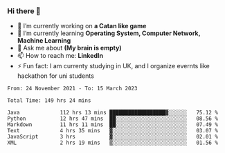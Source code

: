 ### Hi there 👋
- 🔭 I’m currently working on **a Catan like game**
- 🌱 I’m currently learning **Operating System, Computer Network, Machine Learning**
- 💬 Ask me about **(My brain is empty)**
- 📫 How to reach me: **LinkedIn**
- ⚡ Fun fact: I am currenty studying in UK, and I organize evernts like hackathon for uni students

<!--START_SECTION:waka-->

```text
From: 24 November 2021 - To: 15 March 2023

Total Time: 149 hrs 24 mins

Java             112 hrs 13 mins ██████████████████▓░░░░░░   75.12 %
Python           12 hrs 47 mins  ██░░░░░░░░░░░░░░░░░░░░░░░   08.56 %
Markdown         11 hrs 11 mins  ██░░░░░░░░░░░░░░░░░░░░░░░   07.49 %
Text             4 hrs 35 mins   ▓░░░░░░░░░░░░░░░░░░░░░░░░   03.07 %
JavaScript       3 hrs           ▓░░░░░░░░░░░░░░░░░░░░░░░░   02.01 %
XML              2 hrs 19 mins   ▒░░░░░░░░░░░░░░░░░░░░░░░░   01.56 %
```

<!--END_SECTION:waka-->
